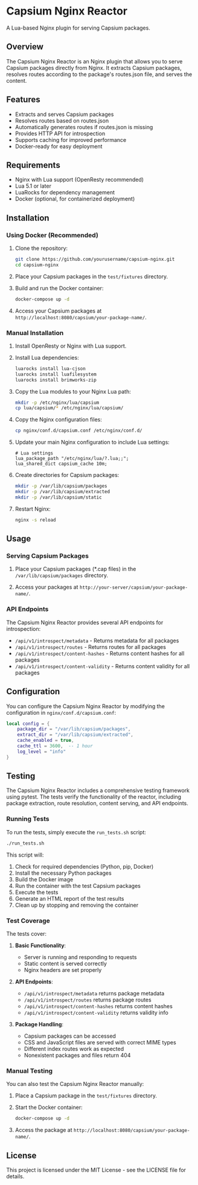 # Capsium Nginx Reactor

A Lua-based Nginx plugin for serving Capsium packages.

## Overview

The Capsium Nginx Reactor is an Nginx plugin that allows you to serve Capsium packages directly from Nginx. It extracts Capsium packages, resolves routes according to the package's routes.json file, and serves the content.

## Features

- Extracts and serves Capsium packages
- Resolves routes based on routes.json
- Automatically generates routes if routes.json is missing
- Provides HTTP API for introspection
- Supports caching for improved performance
- Docker-ready for easy deployment

## Requirements

- Nginx with Lua support (OpenResty recommended)
- Lua 5.1 or later
- LuaRocks for dependency management
- Docker (optional, for containerized deployment)

## Installation

### Using Docker (Recommended)

1. Clone the repository:
   ```bash
   git clone https://github.com/yourusername/capsium-nginx.git
   cd capsium-nginx
   ```

2. Place your Capsium packages in the `test/fixtures` directory.

3. Build and run the Docker container:
   ```bash
   docker-compose up -d
   ```

4. Access your Capsium packages at `http://localhost:8080/capsium/your-package-name/`.

### Manual Installation

1. Install OpenResty or Nginx with Lua support.

2. Install Lua dependencies:
   ```bash
   luarocks install lua-cjson
   luarocks install luafilesystem
   luarocks install brimworks-zip
   ```

3. Copy the Lua modules to your Nginx Lua path:
   ```bash
   mkdir -p /etc/nginx/lua/capsium
   cp lua/capsium/* /etc/nginx/lua/capsium/
   ```

4. Copy the Nginx configuration files:
   ```bash
   cp nginx/conf.d/capsium.conf /etc/nginx/conf.d/
   ```

5. Update your main Nginx configuration to include Lua settings:
   ```nginx
   # Lua settings
   lua_package_path "/etc/nginx/lua/?.lua;;";
   lua_shared_dict capsium_cache 10m;
   ```

6. Create directories for Capsium packages:
   ```bash
   mkdir -p /var/lib/capsium/packages
   mkdir -p /var/lib/capsium/extracted
   mkdir -p /var/lib/capsium/static
   ```

7. Restart Nginx:
   ```bash
   nginx -s reload
   ```

## Usage

### Serving Capsium Packages

1. Place your Capsium packages (*.cap files) in the `/var/lib/capsium/packages` directory.

2. Access your packages at `http://your-server/capsium/your-package-name/`.

### API Endpoints

The Capsium Nginx Reactor provides several API endpoints for introspection:

- `/api/v1/introspect/metadata` - Returns metadata for all packages
- `/api/v1/introspect/routes` - Returns routes for all packages
- `/api/v1/introspect/content-hashes` - Returns content hashes for all packages
- `/api/v1/introspect/content-validity` - Returns content validity for all packages

## Configuration

You can configure the Capsium Nginx Reactor by modifying the configuration in `nginx/conf.d/capsium.conf`:

```lua
local config = {
    package_dir = "/var/lib/capsium/packages",
    extract_dir = "/var/lib/capsium/extracted",
    cache_enabled = true,
    cache_ttl = 3600,  -- 1 hour
    log_level = "info"
}
```

## Testing

The Capsium Nginx Reactor includes a comprehensive testing framework using pytest. The tests verify the functionality of the reactor, including package extraction, route resolution, content serving, and API endpoints.

### Running Tests

To run the tests, simply execute the `run_tests.sh` script:

```bash
./run_tests.sh
```

This script will:
1. Check for required dependencies (Python, pip, Docker)
2. Install the necessary Python packages
3. Build the Docker image
4. Run the container with the test Capsium packages
5. Execute the tests
6. Generate an HTML report of the test results
7. Clean up by stopping and removing the container

### Test Coverage

The tests cover:

1. **Basic Functionality**:
   - Server is running and responding to requests
   - Static content is served correctly
   - Nginx headers are set properly

2. **API Endpoints**:
   - `/api/v1/introspect/metadata` returns package metadata
   - `/api/v1/introspect/routes` returns package routes
   - `/api/v1/introspect/content-hashes` returns content hashes
   - `/api/v1/introspect/content-validity` returns validity info

3. **Package Handling**:
   - Capsium packages can be accessed
   - CSS and JavaScript files are served with correct MIME types
   - Different index routes work as expected
   - Nonexistent packages and files return 404

### Manual Testing

You can also test the Capsium Nginx Reactor manually:

1. Place a Capsium package in the `test/fixtures` directory.

2. Start the Docker container:
   ```bash
   docker-compose up -d
   ```

3. Access the package at `http://localhost:8080/capsium/your-package-name/`.

## License

This project is licensed under the MIT License - see the LICENSE file for details.
